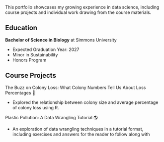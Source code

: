 

This portfolio showcases my growing experience in data science, including course projects and individual work drawing from the course materials.

## Education

**Bachelor of Science in Biology** at Simmons University 

- Expected Graduation Year: 2027
- Minor in Sustainability
- Honors Program

## Course Projects

The Buzz on Colony Loss: What Colony Numbers Tell Us About Loss Percentages 🐝

- Explored the relationship between colony size and average percentage of colony loss using R. 

Plastic Pollution: A Data Wrangling Tutorial 🌎

- An exploration of data wrangling techniques in a tutorial format, including exercises and answers for the reader to follow along with
